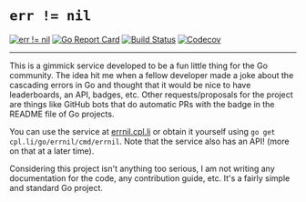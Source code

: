 # `err != nil`

[![err != nil](https://img.shields.io/endpoint?url=https%3A%2F%2Ferrnil.cpl.li%2Fapi%2Fbadge%3Frepo%3Dcpl.li%252Fgo%252Ferrnil%26style%3Dflat-square)](https://errnil.cpl.li/api/inspect?repo=cpl.li/go/errnil)
[![Go Report Card](https://goreportcard.com/badge/cpl.li/go/errnil?style=flat-square)](https://goreportcard.com/report/cpl.li/go/errnil)
[![Build Status](https://img.shields.io/travis/cpl/errnil/master?style=flat-square)](https://travis-ci.org/cpl/errnil)
[![Codecov](https://img.shields.io/codecov/c/github/cpl/errnil/master.svg?style=flat-square)](https://codecov.io/gh/cpl/errnil)

---

This is a gimmick service developed to be a fun little thing for the Go community. The idea hit me when a fellow developer made a joke about the cascading errors in Go and thought that it would be nice to have leaderboards, an API, badges, etc. Other requests/proposals for the project are things like GitHub bots that do automatic PRs with the badge in the README file of Go projects.

You can use the service at [errnil.cpl.li](https://errnil.cpl.li) or obtain it yourself using `go get cpl.li/go/errnil/cmd/errnil`. Note that the service also has an API! (more on that at a later time).

Considering this project isn't anything too serious, I am not writing any documentation for the code, any contribution guide, etc. It's a fairly simple and standard Go project.

